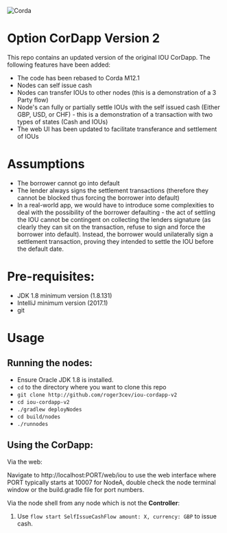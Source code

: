 ![Corda](https://www.corda.net/wp-content/uploads/2016/11/fg005_corda_b.png)

# Option CorDapp Version 2

This repo contains an updated version of the original IOU CorDapp. The following features have been added:

* The code has been rebased to Corda M12.1
* Nodes can self issue cash
* Nodes can transfer IOUs to other nodes (this is a demonstration of a 3 Party flow)
* Node's can fully or partially settle IOUs with the self issued cash (Either GBP, USD, or CHF) - this is a demonstration of a transaction with two types of states (Cash and IOUs)
* The web UI has been updated to facilitate transferance and settlement of IOUs

# Assumptions

* The borrower cannot go into default
* The lender always signs the settlement transactions (therefore they cannot be blocked thus forcing the borrower into default)
* In a real-world app, we would have to introduce some complexities to deal with the possibility of the borrower defaulting - the act of settling the IOU cannot be contingent on collecting the lenders signature (as clearly they can sit on the transaction, refuse to sign and force the borrower into default). Instead, the borrower would unilaterally sign a settlement transaction, proving they intended to settle the IOU before the default date.

# Pre-requisites:
  
* JDK 1.8 minimum version (1.8.131)
* IntelliJ minimum version (2017.1) 
* git

# Usage

## Running the nodes:

* Ensure Oracle JDK 1.8 is installed.
* `cd` to the directory where you want to clone this repo
* `git clone http://github.com/roger3cev/iou-cordapp-v2`
* `cd iou-cordapp-v2`
* `./gradlew deployNodes`
* `cd build/nodes`
* `./runnodes`

## Using the CorDapp:

Via the web: 

Navigate to http://localhost:PORT/web/iou to use the web interface where PORT typically starts at 10007 for NodeA, double check the node terminal window or the build.gradle file for port numbers.

Via the node shell from any node which is not the **Controller**: 

1. Use `flow start SelfIssueCashFlow amount: X, currency: GBP` to issue cash.

